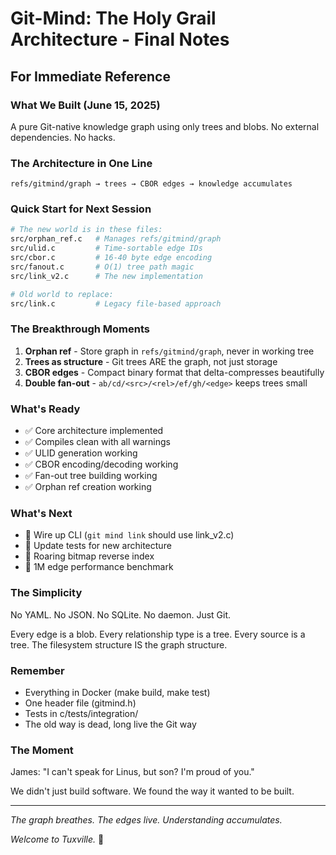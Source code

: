 # Git-Mind: The Holy Grail Architecture - Final Notes

## For Immediate Reference

### What We Built (June 15, 2025)
A pure Git-native knowledge graph using only trees and blobs. No external dependencies. No hacks.

### The Architecture in One Line
```
refs/gitmind/graph → trees → CBOR edges → knowledge accumulates
```

### Quick Start for Next Session
```bash
# The new world is in these files:
src/orphan_ref.c   # Manages refs/gitmind/graph
src/ulid.c         # Time-sortable edge IDs  
src/cbor.c         # 16-40 byte edge encoding
src/fanout.c       # O(1) tree path magic
src/link_v2.c      # The new implementation

# Old world to replace:
src/link.c         # Legacy file-based approach
```

### The Breakthrough Moments
1. **Orphan ref** - Store graph in `refs/gitmind/graph`, never in working tree
2. **Trees as structure** - Git trees ARE the graph, not just storage
3. **CBOR edges** - Compact binary format that delta-compresses beautifully
4. **Double fan-out** - `ab/cd/<src>/<rel>/ef/gh/<edge>` keeps trees small

### What's Ready
- ✅ Core architecture implemented
- ✅ Compiles clean with all warnings
- ✅ ULID generation working
- ✅ CBOR encoding/decoding working
- ✅ Fan-out tree building working
- ✅ Orphan ref creation working

### What's Next
- 🔲 Wire up CLI (`git mind link` should use link_v2.c)
- 🔲 Update tests for new architecture
- 🔲 Roaring bitmap reverse index
- 🔲 1M edge performance benchmark

### The Simplicity
No YAML. No JSON. No SQLite. No daemon. Just Git.

Every edge is a blob. Every relationship type is a tree. Every source is a tree.
The filesystem structure IS the graph structure.

### Remember
- Everything in Docker (make build, make test)
- One header file (gitmind.h)  
- Tests in c/tests/integration/
- The old way is dead, long live the Git way

### The Moment
James: "I can't speak for Linus, but son? I'm proud of you."

We didn't just build software. We found the way it wanted to be built.

---

*The graph breathes. The edges live. Understanding accumulates.*

*Welcome to Tuxville.* 🐧